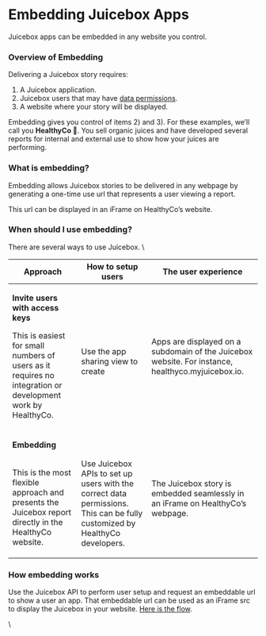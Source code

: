 # Embedding Juicebox Apps

Juicebox apps can be embedded in any website you control.

### Overview of Embedding

Delivering a Juicebox story requires:

1. A Juicebox application.
2. Juicebox users that may have [data permissions](../limiting-what-data-users-can-see.md).
3. A website where your story will be displayed.

Embedding gives you control of items 2) and 3). For these examples, we’ll call you **HealthyCo 🧃**.  You sell organic juices and have developed several reports for internal and external use to show how your juices are performing. &#x20;

### What is embedding?

Embedding allows Juicebox stories to be delivered in any webpage by generating a one-time use url that represents a user viewing a report.

This url can be displayed in an iFrame on HealthyCo’s website.

### When should I use embedding?

There are several ways to use Juicebox. \


| Approach                                                                                                                                                                   | How to setup users                                                                                                                        | The user experience                                                                                |
| -------------------------------------------------------------------------------------------------------------------------------------------------------------------------- | ----------------------------------------------------------------------------------------------------------------------------------------- | -------------------------------------------------------------------------------------------------- |
| <p><strong>Invite users with access keys</strong><br></p><p>This is easiest for small numbers of users as it requires no integration or development work by HealthyCo.</p> | <p><br>Use the app sharing view to create  </p>                                                                                           | Apps are displayed on a subdomain of the Juicebox website. For instance, healthyco.myjuicebox.io.  |
| <p><strong>Embedding</strong></p><p><br>This is the most flexible approach and presents the Juicebox report directly in the HealthyCo website.</p>                         | <p><br><br>Use Juicebox APIs to set up users with the correct data permissions. This can be fully customized by HealthyCo developers.</p> | <p><br>The Juicebox story is embedded seamlessly in an iFrame on HealthyCo’s webpage.</p>          |

### How embedding works

Use the Juicebox API to perform user setup and request an embeddable url to show a user an app. That embeddable url can be used as an iFrame src to display the Juicebox in your website. [Here is the flow](./#how-embedding-works).

\
